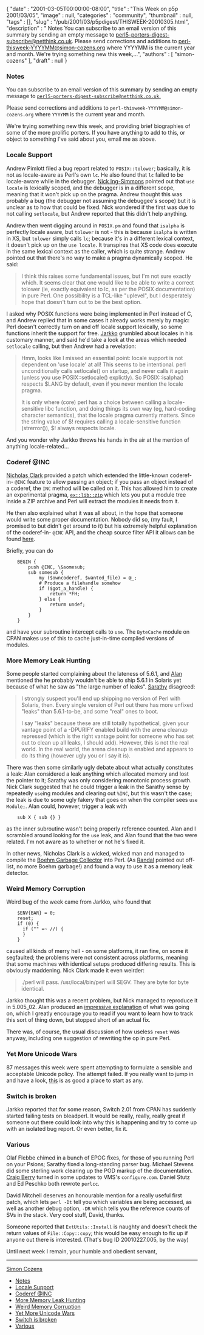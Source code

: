 {
   "date" : "2001-03-05T00:00:00-08:00",
   "title" : "This Week on p5p 2001/03/05",
   "image" : null,
   "categories" : "community",
   "thumbnail" : null,
   "tags" : [],
   "slug" : "/pub/2001/03/p5pdigest/THISWEEK-20010305.html",
   "description" : " Notes You can subscribe to an email version of this summary by sending an empty message to perl5-porters-digest-subscribe@netthink.co.uk. Please send corrections and additions to perl-thisweek-YYYYMM@simon-cozens.org where YYYYMM is the current year and month. We're trying something new this week,...",
   "authors" : [
      "simon-cozens"
   ],
   "draft" : null
}



### <span id="Notes">Notes</span>

You can subscribe to an email version of this summary by sending an empty message to [`perl5-porters-digest-subscribe@netthink.co.uk`.](mailto:perl5-porters-digest-subscribe@netthink.co.uk)

Please send corrections and additions to `perl-thisweek-YYYYMM@simon-cozens.org` where `YYYYMM` is the current year and month.

We're trying something new this week, and providing brief biographies of some of the more prolific porters. If you have anything to add to this, or object to something I've said about you, email me as above.

### <span id="Locale_Support">Locale Support</span>

Andrew Pimlott filed a bug report related to `POSIX::tolower`; basically, it is not as locale-aware as Perl's own `lc`. He also found that `lc` failed to be locale-aware while in the debugger. [Nick Ing-Simmons](http://simon-cozens.org/writings/whos-who.html#ING-SIMMONS) pointed out that `use locale` is lexically scoped, and the debugger is in a different scope, meaning that it won't pick up on the pragma. Andrew thought this was probably a bug (the debugger not assuming the debuggee's scope) but it is unclear as to how that could be fixed. Nick wondered if the first was due to not calling `setlocale`, but Andrew reported that this didn't help anything.

Andrew then went digging around in `POSIX.pm` and found that `isalpha` is perfectly locale aware, but `tolower` is not - this is because `isalpha` is written in XS, but `tolower` simply calls `lc`; because it's in a different lexical context, it doesn't pick up on the `use locale`. It transpires that XS code does execute in the same lexical context as the caller, which is quite strange. Andrew pointed out that there's no way to make a pragma dynamically scoped. He said:

> I think this raises some fundamental issues, but I'm not sure exactly which. It seems clear that one would like to be able to write a correct tolower (ie, exactly equivalent to lc, as per the POSIX documentation) in pure Perl. One possibility is a TCL-like "uplevel", but I desperately hope that doesn't turn out to be the best option.

I asked why POSIX functions were being implemented in Perl instead of C, and Andrew replied that in some cases it already works merely by magic: Perl doesn't correctly turn on and off locale support lexically, so some functions inherit the support for free. [Jarkko](http://simon-cozens.org/writings/whos-who.html#HIETANIEMI) grumbled about locales in his customary manner, and said he'd take a look at the areas which needed `setlocale` calling, but then Andrew had a revelation:

> Hmm, looks like I missed an essential point: locale support is not dependent on 'use locale' at all! This seems to be intentional. perl unconditionally calls setlocale() on startup, and never calls it again (unless you use POSIX::setlocale() explictly). So POSIX::isalpha() respects $LANG by default, even if you never mention the locale pragma.
>
> It is only where (core) perl has a choice between calling a locale-sensitive libc function, and doing things its own way (eg, hard-coding character semantics), that the locale pragma currently matters. Since the string value of $! requires calling a locale-sensitive function (strerror()), $! always respects locale.

And you wonder why Jarkko throws his hands in the air at the mention of anything locale-related...

### <span id="Coderef_INC">Coderef @INC</span>

[Nicholas Clark](http://simon-cozens.org/writings/whos-who.html#CLARK) provided a patch which extended the little-known coderef-in- `@INC` feature to allow passing an object; if you pass an object instead of a coderef, the `INC` method will be called on it. This has allowed him to create an experimental pragma, [`ex::lib::zip`](http://www.flirble.org/~nick/P/ex-lib-zip-0.01.tar.gz) which lets you put a module tree inside a ZIP archive and Perl will extract the modules it needs from it.

He then also explained what it was all about, in the hope that someone would write some proper documentation. Nobody did so, (my fault, I promised to but didn't get around to it) but his extremely helpful explanation of the coderef-in- `@INC` API, and the cheap source filter API it allows can be found [here](http://www.xray.mpe.mpg.de/mailing-lists/perl5-porters/2001-02/msg01780.html).

Briefly, you can do

        BEGIN {
            push @INC, \&somesub;
            sub somesub {
                my ($owncoderef, $wanted_file) = @_;
                # Produce a filehandle somehow
                if ($got_a_handle) {
                    return *FH;
                } else {
                    returm undef;
                }
            }
        }

and have your subroutine intercept calls to `use`. The `ByteCache` module on CPAN makes use of this to cache just-in-time compiled versions of modules.

### <span id="More_Memory_Leak_Hunting">More Memory Leak Hunting</span>

Some people started complaining about the lateness of 5.6.1, and [Alan](http://simon-cozens.org/writings/whos-who.html#BURLISON) mentioned the he probably wouldn't be able to ship 5.6.1 in Solaris yet because of what he saw as "the large number of leaks". [Sarathy](http://simon-cozens.org/writings/whos-who.html#GURUSAMY) disagreed:

> I strongly suspect you'll end up shipping no version of Perl with Solaris, then. Every single version of Perl out there has more unfixed "leaks" than 5.6.1-to-be, and some "real" ones to boot.
>
> I say "leaks" because these are still totally hypothetical, given your vantage point of a -DPURIFY enabled build with the arena cleanup repressed (which is the right vantage point for someone who has set out to clean up all leaks, I should add). However, this is not the real world. In the real world, the arena cleanup is enabled and appears to do its thing (however ugly you or I say it is).

There was then some similarly ugly debate about what actually constitutes a leak: Alan considered a leak anything which allocated memory and lost the pointer to it; Sarathy was only considering monotonic process growth. Nick Clark suggested that he could trigger a leak in the Sarathy sense by repeatedly `use`ing modules and clearing out `%INC`, but this wasn't the case; the leak is due to some ugly fakery that goes on when the compiler sees `use Module;`. Alan could, however, trigger a leak with

        sub X { sub {} }

as the inner subroutine wasn't being properly reference counted. Alan and I scrambled around looking for the `use` leak, and Alan found that the two were related. I'm not aware as to whether or not he's fixed it.

In other news, Nicholas Clark is a wicked, wicked man and managed to compile the [Boehm Garbage Collector](http://www.hpl.hp.com/personal/Hans_Boehm/gc/) into Perl. (As [Randal](http://simon-cozens.org/writings/whos-who.html#SCHWARTZ) pointed out off-list, no more Boehm garbage!) and found a way to use it as a memory leak detector.

### <span id="Weird_Memory_Corruption">Weird Memory Corruption</span>

Weird bug of the week came from Jarkko, who found that

        $ENV{BAR} = 0;
        reset;
        if (0) {
          if ("" =~ //) {
          }
        }

caused all kinds of merry hell - on some platforms, it ran fine, on some it segfaulted; the problems were not consistent across platforms, meaning that some machines with identical setups produced differing results. This is obviously maddening. Nick Clark made it even weirder:

> ./perl will pass. /usr/local/bin/perl will SEGV. They are byte for byte identical.

Jarkko thought this was a recent problem, but Nick managed to reproduce it in 5.005\_02. Alan produced an [impressive explanation](http://www.xray.mpe.mpg.de/mailing-lists/perl5-porters/2001-03/msg00176.html) of what was going on, which I greatly encourage you to read if you want to learn how to track this sort of thing down, but stopped short of an actual fix.

There was, of course, the usual discussion of how useless `reset` was anyway, including one suggestion of rewriting the op in pure Perl.

### <span id="Yet_More_Unicode_Wars">Yet More Unicode Wars</span>

87 messages this week were spent attempting to formulate a sensible and acceptable Unicode policy. The attempt failed. If you really want to jump in and have a look, [this](http://www.xray.mpe.mpg.de/mailing-lists/perl5-porters/2001-02/msg01680.html) is as good a place to start as any.

### <span id="Switch_is_broken">Switch is broken</span>

Jarkko reported that for some reason, Switch 2.01 from CPAN has suddenly started failing tests on bleadperl. It would be really, really, really great if someone out there could look into why this is happening and try to come up with an isolated bug report. Or even better, fix it.

### <span id="Various">Various</span>

Olaf Flebbe chimed in a bunch of EPOC fixes, for those of you running Perl on your Psions; Sarathy fixed a long-standing parser bug. Michael Stevens did some sterling work clearing up the POD markup of the documentation. [Craig Berry](http://simon-cozens.org/writings/whos-who.html#BERRY) turned in some updates to VMS's `configure.com`. Daniel Stutz and Ed Peschko both rewrote `perlcc`.

David Mitchell deserves an honourable mention for a really useful first patch, which lets `perl -Dt` tell you which variables are being accessed, as well as another debug option, `-DR` which tells you the reference counts of SVs in the stack. Very cool stuff, David, thanks.

Someone reported that `ExtUtils::Install` is naughty and doesn't check the return values of `File::Copy::copy`; this would be easy enough to fix up if anyone out there is interested. (That's bug ID 20010227.005, by the way)

Until next week I remain, your humble and obedient servant,

------------------------------------------------------------------------

[Simon Cozens](mailto:simon@brecon.co.uk)
-   [Notes](#Notes)
-   [Locale Support](#Locale_Support)
-   [Coderef @INC](#Coderef_INC)
-   [More Memory Leak Hunting](#More_Memory_Leak_Hunting)
-   [Weird Memory Corruption](#Weird_Memory_Corruption)
-   [Yet More Unicode Wars](#Yet_More_Unicode_Wars)
-   [Switch is broken](#Switch_is_broken)
-   [Various](#Various)

